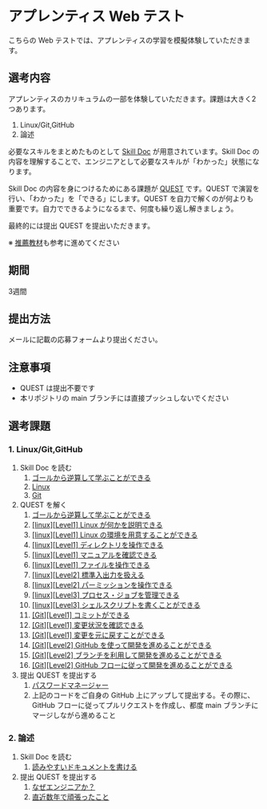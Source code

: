 # アプレンティス Web テスト

こちらの Web テストでは、アプレンティスの学習を模擬体験していただきます。

## 選考内容

アプレンティスのカリキュラムの一部を体験していただきます。課題は大きく2つあります。

1. Linux/Git,GitHub
2. 論述

必要なスキルをまとめたものとして [Skill Doc](skilldoc) が用意されています。Skill Doc の内容を理解することで、エンジニアとして必要なスキルが「わかった」状態になります。

Skill Doc の内容を身につけるためにある課題が [QUEST](quest) です。QUEST で演習を行い、「わかった」を「できる」にします。QUEST を自力で解くのが何よりも重要です。自力でできるようになるまで、何度も繰り返し解きましょう。

最終的には提出 QUEST を提出いただきます。

※ [推薦教材](RESOURCES.md)も参考に進めてください

## 期間

3週間

## 提出方法

メールに記載の応募フォームより提出ください。

## 注意事項

- QUEST は提出不要です
- 本リポジトリの main ブランチには直接プッシュしないでください

## 選考課題

### 1. Linux/Git,GitHub

1. Skill Doc を読む
   1. [ゴールから逆算して学ぶことができる](./skilldoc/GOAL.md)
   2. [Linux](./skilldoc/LINUX.md)
   3. [Git](./skilldoc/GIT.md)
2. QUEST を解く
   1. [ゴールから逆算して学ぶことができる](./quest/curiosity/GOAL.md)
   2. [[linux][Level1] Linux が何かを説明できる](./quest/linux/LINUX.md)
   3. [[linux][Level1] Linux の環境を用意することができる](./quest/linux/ENVIRONMENT.md)
   4. [[linux][Level1] ディレクトリを操作できる](./quest/linux/DIRECTORY.md)
   5. [[linux][Level1] マニュアルを確認できる](./quest/linux/MAN.md)
   6. [[linux][Level1] ファイルを操作できる](./quest/linux/FILE.md)
   7. [[linux][Level2] 標準入出力を扱える](./quest/linux/STANDARD.md)
   8. [[linux][Level2] パーミッションを操作できる](./quest/linux/PERMISSION.md)
   9. [[linux][Level3] プロセス・ジョブを管理できる](./quest/linux/PROCESS.md)
   10. [[linux][Level3] シェルスクリプトを書くことができる](./quest/linux/SHELLSCRIPT.md)
   11. [[Git][Level1] コミットができる](./quest/git/COMMIT.md)
   12. [[Git][Level1] 変更状況を確認できる](./quest/git/STATUS.md)
   13. [[Git][Level1] 変更を元に戻すことができる](./quest/git/RESTORE.md)
   14. [[Git][Level2] GitHub を使って開発を進めることができる](./quest/git/GITHUB.md)
   15. [[Git][Level2] ブランチを利用して開発を進めることができる](./quest/git/BRANCH.md)
   16. [[Git][Level2] GitHub フローに従って開発を進めることができる](./quest/git/PULLREQUEST.md)
3. 提出 QUEST を提出する
   1. [パスワードマネージャー](./quest/linux/PASSWORD_MANAGER.md)
   2. 上記のコードをご自身の GitHub 上にアップして提出する。その際に、GitHub フローに従ってプルリクエストを作成し、都度 main ブランチにマージしながら進めること

### 2. 論述

1. Skill Doc を読む
   1. [読みやすいドキュメントを書ける](./skilldoc/DOCUMENTATION.md)
2. 提出 QUEST を提出する
   1. [なぜエンジニアか？](./quest/career/WHY_ENGINEER.md)
   2. [直近数年で頑張ったこと](./quest/career/MOST_EFFORT.md)
